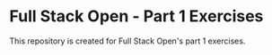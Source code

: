 # Full Stack Open - Part 1 Exercises

This repository is created for Full Stack Open's part 1 exercises.
